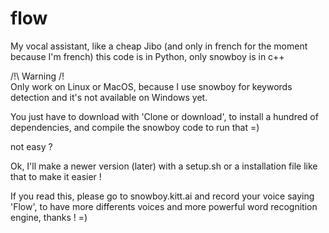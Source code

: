 # flow
My vocal assistant, like a cheap Jibo (and only in french for the moment because I'm french)
this code is in Python, only snowboy is in c++

/!\ Warning /!\
Only work on Linux or MacOS, because I use snowboy for keywords detection and it's not available on Windows yet.

You just have to download with 'Clone or download', to install a hundred of dependencies, and compile the snowboy code to run that =)

not easy ?

Ok, I'll make a newer version (later) with a setup.sh or a installation file like that to make it easier !

If you read this, please go to snowboy.kitt.ai and record your voice saying 'Flow', to have more differents voices and more powerful word recognition engine, thanks ! =)
